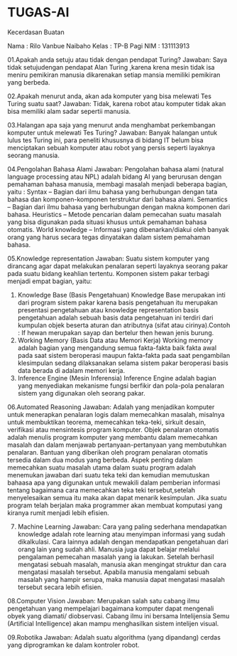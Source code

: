 # TUGAS-AI
Kecerdasan Buatan

Nama		: Rilo Vanbue Naibaho
Kelas		: TP-B Pagi
NIM		: 131113913

01.Apakah anda setuju atau tidak dengan pendapat Turing?
Jawaban: Saya tidak setujudengan pendapat Alan Turing ,karena krena mesin tidak isa meniru pemikiran manusia dikarenakan setiap mansia memiliki pemikiran yang berbeda.

02.Apakah menurut anda, akan ada komputer yang bisa melewati Tes Turing suatu saat?
Jawaban: Tidak, karena robot atau komputer tidak akan bisa memiliki alam sadar sepertii manusia. 

03.Halangan apa saja yang menurut anda menghambat perkembangan komputer untuk melewati Tes Turing?
Jawaban: Banyak halangan untuk lulus tes Turing ini, para peneliti khususnya di bidang IT belum bisa menciptakan sebuah komputer atau robot yang persis seperti layaknya seorang manusia.

04.Pengolahan Bahasa Alami 
Jawaban: Pengolahan bahasa alami (natural language processing atau NPL) adalah bidang AI yang berurusan dengan pemahaman bahasa manusia, membagi masalah menjadi beberapa bagian, yaitu :
Syntax – Bagian dari ilmu bahasa yang berhubungan dengan tata bahasa dan komponen-komponen terstruktur dari bahasa alami.
 Semantics – Bagian dari ilmu bahasa yang berhubungan dengan makna komponen dari bahasa.
 Heuristics – Metode pencarian dalam pemecahan suatu masalah yang bisa digunakan pada situasi khusus untuk pemahaman bahasa otomatis. 
World knowledge – Informasi yang dibenarkan/diakui oleh banyak orang yang harus secara tegas dinyatakan dalam sistem pemahaman bahasa. 

05.Knowledge representation 
Jawaban: Suatu sistem komputer yang dirancang agar dapat melakukan penalaran seperti layaknya seorang pakar pada suatu bidang keahlian tertentu.
Komponen sistem pakar terbagi menjadi empat bagian, yaitu:
1.	Knowledge Base (Basis Pengetahuan)
Knowledge Base merupakan inti dari program sistem pakar karena basis pengetahuan itu merupakan presentasi pengetahuan atau knowledge representation basis pengetahuan adalah sebuah basis data pengetahuan ini terdiri dari kumpulan objek beserta aturan dan atributnya (sifat atau cirinya).Contoh : If hewan merupakan sayap dan bertelur then hewan jenis burung.
2.	Working Memory (Basis Data atau Memori Kerja)
Working memory adalah bagian yang mengandung semua fakta-fakta baik fakta awal pada saat sistem beroperasi maupun fakta-fakta pada saat pengambilan klesimpulan sedang dilaksanakan selama sistem pakar beroperasi basis data berada di adalam memori kerja.
3.	Inference Engine (Mesin Inferensia)
Inference Engine adalah bagian yang menyediakan mekanisme fungsi berfikir dan pola-pola penalaran sistem yang digunakan oleh seorang pakar.


06.Automated Reasoning 
Jawaban: Adalah yang menjadikan komputer untuk  menerapkan penalaran logis dalam memecahkan masalah, misalnya untuk membuktikan teorema, memecahkan teka-teki, sirkuit desain, verifikasi atau mensintesis program komputer. Objek penalaran otomatis adalah menulis program komputer yang membantu dalam memecahkan masalah dan dalam menjawab pertanyaan-pertanyaan yang membutuhkan penalaran. Bantuan yang diberikan oleh program penalaran otomatis tersedia dalam dua modus yang berbeda.
Aspek penting dalam memecahkan suatu masalah utama dalam suatu program adalah menemukan jawaban dari suatu teka teki dan kemudian memutuskan bahaasa apa yang digunakan untuk mewakili dalam pemberian informasi tentang bagaimana cara memecahkan teka teki tersebut,setelah menyelesaikan semua itu maka akan dapat menarik kesimpulan. Jika suatu program telah berjalan maka programmer akan membuat komputasi yang kiranya rumit menjadi lebih efisien.




07. Machine Learning
Jawaban: Cara yang paling sederhana mendapatkan knowledge adalah rote learning atau menyimpan informasi yang sudah dikalkulasi. Cara lainnya adalah dengan mendapatkan pengetahuan dari orang lain yang sudah ahli. Manusia juga dapat belajar melalui pengalaman pemecahan masalah yang ia lakukan. Setelah berhasil mengatasi sebuah masalah, manusia akan mengingat struktur dan cara mengatasi masalah tersebut. Apabila manusia mengalami sebuah masalah yang hampir serupa, maka manusia dapat mengatasi masalah tersebut secara lebih efisien.


08.Computer Vision
Jawaban: Merupakan  salah satu cabang ilmu pengetahuan yang mempelajari bagaimana komputer dapat mengenali obyek yang diamati/ diobservasi. Cabang ilmu ini bersama Intelijensia Semu (Artificial Intelligence) akan mampu menghasilkan sistem intelijen visual.


09.Robotika
Jawaban: Adalah suatu algorithma (yang dipandang) cerdas yang diprogramkan ke dalam kontroler robot. 














